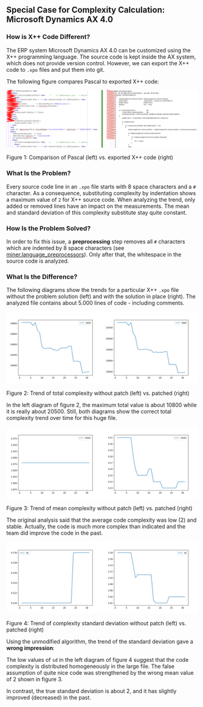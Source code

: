 ## Special Case for Complexity Calculation: Microsoft Dynamics AX 4.0

### How is X++ Code Different?

The ERP system Microsoft Dynamics AX 4.0 can be customized using the X++ programming language. The source code is kept inside the AX system, which does not provide version control. However, we can export the X++ code to `.xpo` files and put them into git.

The following figure compares Pascal to exported X++ code:

![Comparison: Pascal code (left) vs. exported X++ code (right)](images/xpo-xpp-complexity/pascal-vs-xpp-xpo.png)

Figure 1: Comparison of Pascal (left) vs. exported X++ code (right)

### What Is the Problem?

Every source code line in an `.xpo` file starts with 8 space characters and a `#` character. As a consequence, substituting complexity by indentation shows a maximum value of `2` for X++ source code. When analyzing the trend, only added or removed lines have an impact on the measurements. The mean and standard deviation of this complexity substitute stay quite constant.

### How Is the Problem Solved?

In order to fix this issue, a **preprocessing** step removes all `#` characters which are indented by 8 space characters (see [miner.language_preprocessors](../miner/language_preprocessors.py)). Only after that, the whitespace in the source code is analyzed.

### What Is the Difference?

The following diagrams show the trends for a particular X++ `.xpo` file without the problem solution (left) and with the solution in place (right). The analyzed file contains about 5.000 lines of code - including comments.

![Trend of total complexity without patch (left) vs. patched (right)](images/xpo-xpp-complexity/xpo-complexity-total.png)

Figure 2: Trend of total complexity without patch (left) vs. patched (right)

In the left diagram of figure 2, the maximum total value is about 10800 while it is really about 20500. Still, both diagrams show the correct total complexity trend over time for this huge file.

![Trend of mean complexity without patch (left) vs. patched (right)](images/xpo-xpp-complexity/xpo-complexity-mean.png)

Figure 3: Trend of mean complexity without patch (left) vs. patched (right)

The original analysis said that the average code complexity was low (2) and stable. Actually, the code is much more complex than indicated and the team did improve the code in the past.

![Trend of complexity standard deviation without patch (left) vs. patched (right)](images/xpo-xpp-complexity/xpo-complexity-sd.png)

Figure 4: Trend of complexity standard deviation without patch (left) vs. patched (right)

Using the unmodified algorithm, the trend of the standard deviation gave a **wrong impression**:

The low values of `sd` in the left diagram of figure 4 suggest that the code complexity is distributed homogeneously in the large file. The false assumption of quite nice code was strengthened by the wrong mean value of 2 shown in figure 3.

In contrast, the true standard deviation is about 2, and it has slightly improved (decreased) in the past.
